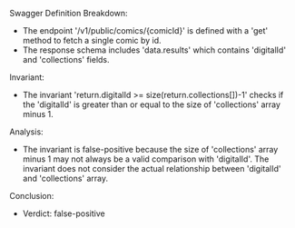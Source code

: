 Swagger Definition Breakdown:
- The endpoint '/v1/public/comics/{comicId}' is defined with a 'get' method to fetch a single comic by id.
- The response schema includes 'data.results' which contains 'digitalId' and 'collections' fields.

Invariant:
- The invariant 'return.digitalId >= size(return.collections[])-1' checks if the 'digitalId' is greater than or equal to the size of 'collections' array minus 1.

Analysis:
- The invariant is false-positive because the size of 'collections' array minus 1 may not always be a valid comparison with 'digitalId'. The invariant does not consider the actual relationship between 'digitalId' and 'collections' array.

Conclusion:
- Verdict: false-positive
